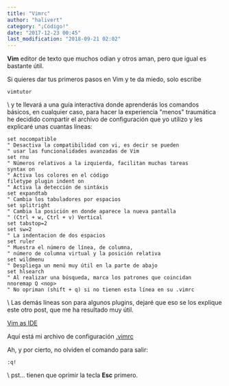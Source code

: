 ```yaml
---
title: "Vimrc"
author: "halivert"
category: "¡Código!"
date: "2017-12-23 00:45"
last_modification: "2018-09-21 02:02"
---
```


**Vim** editor de texto que muchos odian y otros aman, pero que igual es
bastante útil.

Si quieres dar tus primeros pasos en Vim y te da miedo, solo escribe

```shell
vimtutor
```

\\
y te llevará a una guía interactiva donde aprenderás los comandos básicos, en
cualquier caso, para hacer la experiencia "menos" traumática he decidido
compartir el archivo de configuración que yo utilizo y les explicaré unas
cuantas líneas:

<!-- Seguir leyendo -->

```viml
set nocompatible
" Desactiva la compatibilidad con vi, es decir se pueden
" usar las funcionalidades avanzadas de Vim
set rnu
" Números relativos a la izquierda, facilitan muchas tareas
syntax on
" Activa los colores en el código
filetype plugin indent on
" Activa la detección de sintáxis
set expandtab
" Cambia los tabuladores por espacios
set splitright
" Cambia la posición en donde aparece la nueva pantalla
" (Ctrl + w, Ctrl + v) Vertical
set tabstop=2
set sw=2
" La indentacion de dos espacios
set ruler
" Muestra el número de línea, de columna,
" número de columna virtual y la posición relativa
set wildmenu
" Despliega un menú muy útil en la parte de abajo
set hlsearch
" Al realizar una búsqueda, marca los patrones que coincidan
nnoremap Q <nop>
" No opriman (shift + q) si no tienen esta línea en su .vimrc
```

\\
Las demás líneas son para algunos plugins, dejaré que eso se los explique
este otro post, que me ha resultado muy útil.

[Vim as IDE][1]

Aquí está mi archivo de configuración
[.vimrc][2]

Ah, y por cierto, no olviden el comando para salir:

```viml
:q!
```

\\
pst... tienen que oprimir la tecla **Esc** primero.

[1]: http://yannesposito.com/Scratch/en/blog/Vim-as-IDE/
[2]: https://github.com/halivert/vimrc
